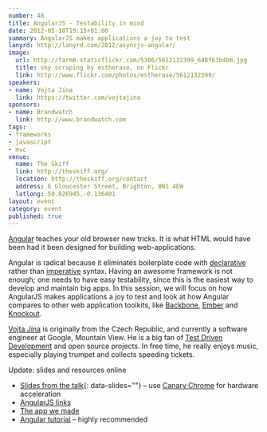 ```yaml
---
number: 48
title: AngularJS - Testability in mind
date: 2012-05-10T19:15+01:00
summary: AngularJS makes applications a joy to test
lanyrd: http://lanyrd.com/2012/asyncjs-angular/
image: 
  url: http://farm6.staticflickr.com/5306/5612132399_648f63b4b6.jpg
  title: sky scraping by estherase, on Flickr
  link: http://www.flickr.com/photos/estherase/5612132399/
speakers:
- name: Vojta Jína
  link: https://twitter.com/vojtajina
sponsors:
- name: Brandwatch
  link: http://www.brandwatch.com
tags:
- frameworks
- javascript
- mvc
venue: 
  name: The Skiff
  link: http://theskiff.org/
  location: http://theskiff.org/contact
  address: 6 Gloucester Street, Brighton, BN1 4EW
  latlong: 50.826945,-0.136401
layout: event
category: event
published: true
---
```

[Angular][#angular] teaches your old browser new tricks. It is what HTML would
have been had it been designed for building web-applications.

Angular is radical because it eliminates boilerplate code with
[declarative][#declarative] rather than [imperative][#imperative] syntax.
Having an awesome framework is not enough; one needs to have easy testability,
since this is the easiest way to develop and maintain big apps. In this
session, we will focus on how AngularJS makes applications a joy to test and
look at how Angular compares to other web application toolkits, like
[Backbone][#backbone], [Ember][#ember] and [Knockout][#knockout].

[Vojta Jína][#vojta] is originally from the Czech Republic, and currently a
software engineer at Google, Mountain View. He is a big fan of [Test Driven
Development][#tdd] and open source projects. In free time, he really enjoys
music, especially playing trumpet and collects speeding tickets.

Update: slides and resources online

- [Slides from the talk][#slides]{: data-slides=""} – use
  [Canary Chrome][#canary] for hardware acceleration
- [AngularJS links][#links]
- [The app we made][#app]
- [Angular tutorial][#tutorial] – highly recommended

[#angular]: http://angularjs.org
[#declarative]: https://en.wikipedia.org/wiki/Declarative_programming
[#imperative]: https://en.wikipedia.org/wiki/Imperative_programming
[#ember]: http://emberjs.com
[#backbone]: http://asyncjs.com/backbone/
[#knockout]: http://knockoutjs.com
[#vojta]: https://twitter.com/vojtajina
[#tdd]: https://en.wikipedia.org/wiki/Test_Driven_Development

[#slides]: http://vojtajina.github.com/html5la/2012-05-11-brighton/
[#canary]: https://tools.google.com/dlpage/chromesxs
[#links]: https://github.com/vojtajina/html5la/blob/gh-pages/2012-05-11-brighton/links.md
[#app]: https://github.com/vojtajina/ng-todo
[#tutorial]: http://docs.angularjs.org/tutorial/
